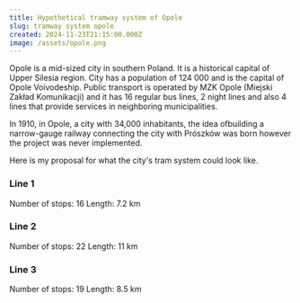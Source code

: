 ```yaml
---
title: Hypothetical tramway system of Opole
slug: tramway system opole
created: 2024-11-23T21:15:00.000Z
image: /assets/opole.png
---
```

Opole is a mid-sized city in southern Poland. It is a historical capital of Upper Silesia region. City has a population of 124 000 and is the capital of Opole Voivodeship. Public transport is operated by MZK Opole (Miejski Zakład Komunikacji) and it has 16 regular bus lines, 2 night lines and also 4 lines that provide services in neighboring municipalities.

In 1910, in Opole, a city with 34,000 inhabitants, the idea of ​​building a narrow-gauge railway connecting the city with Prószków was born however the project was never implemented.

Here is my proposal for what the city's tram system could look like.

### Line 1
Number of stops: 16
Length: 7.2 km

### Line 2
Number of stops: 22
Length: 11 km

### Line 3
Number of stops: 19
Length: 8.5 km
